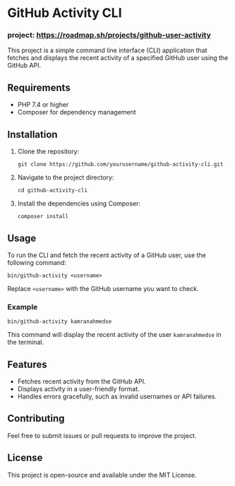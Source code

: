# GitHub Activity CLI
### project: https://roadmap.sh/projects/github-user-activity
This project is a simple command line interface (CLI) application that fetches and displays the recent activity of a specified GitHub user using the GitHub API.

## Requirements

- PHP 7.4 or higher
- Composer for dependency management

## Installation

1. Clone the repository:

   ```
   git clone https://github.com/yourusername/github-activity-cli.git
   ```

2. Navigate to the project directory:

   ```
   cd github-activity-cli
   ```

3. Install the dependencies using Composer:

   ```
   composer install
   ```

## Usage

To run the CLI and fetch the recent activity of a GitHub user, use the following command:

```
bin/github-activity <username>
```

Replace `<username>` with the GitHub username you want to check.

### Example

```
bin/github-activity kamranahmedse
```

This command will display the recent activity of the user `kamranahmedse` in the terminal.

## Features

- Fetches recent activity from the GitHub API.
- Displays activity in a user-friendly format.
- Handles errors gracefully, such as invalid usernames or API failures.

## Contributing

Feel free to submit issues or pull requests to improve the project. 

## License

This project is open-source and available under the MIT License.

